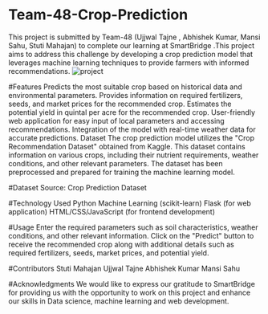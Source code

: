 # Team-48-Crop-Prediction
This project is submitted by Team-48 (Ujjwal Tajne , Abhishek Kumar, Mansi Sahu, Stuti Mahajan) to complete our learning at SmartBridge .This project aims to address this challenge by developing a crop prediction model that leverages machine learning techniques to provide farmers with informed recommendations.
![project](https://github.com/UJJWAL1217/Team-48-Crop-Prediction/assets/80946857/71105ac0-4c56-4383-862a-5b8df2bdd0db)

#Features
Predicts the most suitable crop based on historical data and environmental parameters.
Provides information on required fertilizers, seeds, and market prices for the recommended crop.
Estimates the potential yield in quintal per acre for the recommended crop.
User-friendly web application for easy input of local parameters and accessing recommendations.
Integration of the model with real-time weather data for accurate predictions.
Dataset
The crop prediction model utilizes the "Crop Recommendation Dataset" obtained from Kaggle. This dataset contains information on various crops, including their nutrient requirements, weather conditions, and other relevant parameters. The dataset has been preprocessed and prepared for training the machine learning model.

#Dataset Source: Crop Prediction Dataset

#Technology Used
Python
Machine Learning (scikit-learn)
Flask (for web application)
HTML/CSS/JavaScript (for frontend development)

#Usage
Enter the required parameters such as soil characteristics, weather conditions, and other relevant information.
Click on the "Predict" button to receive the recommended crop along with additional details such as required fertilizers, seeds, market prices, and potential yield.

#Contributors
Stuti Mahajan
Ujjwal Tajne
Abhishek Kumar
Mansi Sahu

#Acknowledgments
We would like to express our gratitude to SmartBridge for providing us with the opportunity to work on this project and enhance our skills in Data science, machine learning and web development.
